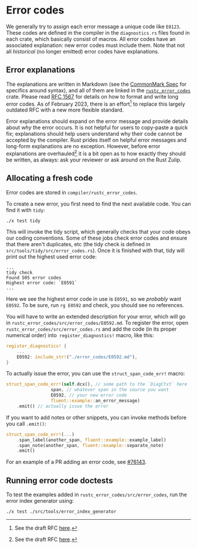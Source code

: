 # Error codes
We generally try to assign each error message a unique code like `E0123`. These
codes are defined in the compiler in the `diagnostics.rs` files found in each
crate, which basically consist of macros. All error codes have an associated
explanation: new error codes must include them. Note that not all _historical_
(no longer emitted) error codes have explanations.

## Error explanations

The explanations are written in Markdown (see the [CommonMark Spec] for
specifics around syntax), and all of them are linked in the [`rustc_error_codes`]
crate. Please read [RFC 1567] for details on how to format and write long error
codes. As of <!-- date-check --> February 2023, there is an
effort[^new-explanations] to replace this largely outdated RFC with a new more
flexible standard.

Error explanations should expand on the error message and provide details about
_why_ the error occurs. It is not helpful for users to copy-paste a quick fix;
explanations should help users understand why their code cannot be accepted by
the compiler. Rust prides itself on helpful error messages and long-form
explanations are no exception. However, before error explanations are
overhauled[^new-explanations] it is a bit open as to how exactly they should be
written, as always: ask your reviewer or ask around on the Rust Zulip.

[^new-explanations]: See the draft RFC [here][new-explanations-rfc].

[`rustc_error_codes`]: https://doc.rust-lang.org/nightly/nightly-rustc/rustc_error_codes/index.html
[CommonMark Spec]: https://spec.commonmark.org/current/
[RFC 1567]: https://github.com/rust-lang/rfcs/blob/master/text/1567-long-error-codes-explanation-normalization.md
[new-explanations-rfc]: https://github.com/rust-lang/rfcs/pull/3370

## Allocating a fresh code

Error codes are stored in `compiler/rustc_error_codes`.

To create a new error, you first need to find the next available
code. You can find it with `tidy`:

```
./x test tidy
```

This will invoke the tidy script, which generally checks that your code obeys
our coding conventions. Some of these jobs check error codes and ensure that
there aren't duplicates, etc (the tidy check is defined in
`src/tools/tidy/src/error_codes.rs`). Once it is finished with that, tidy will
print out the highest used error code:

```
...
tidy check
Found 505 error codes
Highest error code: `E0591`
...
```

Here we see the highest error code in use is `E0591`, so we _probably_ want
`E0592`. To be sure, run `rg E0592` and check, you should see no references.

You will have to write an extended description for your error,
which will go in `rustc_error_codes/src/error_codes/E0592.md`.
To register the error, open `rustc_error_codes/src/error_codes.rs` and add the
code (in its proper numerical order) into` register_diagnostics!` macro, like
this:

```rust
register_diagnostics! {
    ...
    E0592: include_str!("./error_codes/E0592.md"),
}
```

To actually issue the error, you can use the `struct_span_code_err!` macro:

```rust
struct_span_code_err!(self.dcx(), // some path to the `DiagCtxt` here
                 span, // whatever span in the source you want
                 E0592, // your new error code
                 fluent::example::an_error_message)
    .emit() // actually issue the error
```

If you want to add notes or other snippets, you can invoke methods before you
call `.emit()`:

```rust
struct_span_code_err!(...)
    .span_label(another_span, fluent::example::example_label)
    .span_note(another_span, fluent::example::separate_note)
    .emit()
```

For an example of a PR adding an error code, see [#76143].

[#76143]: https://github.com/rust-lang/rust/pull/76143

## Running error code doctests

To test the examples added in `rustc_error_codes/src/error_codes`, run the
error index generator using:

```
./x test ./src/tools/error_index_generator
```
